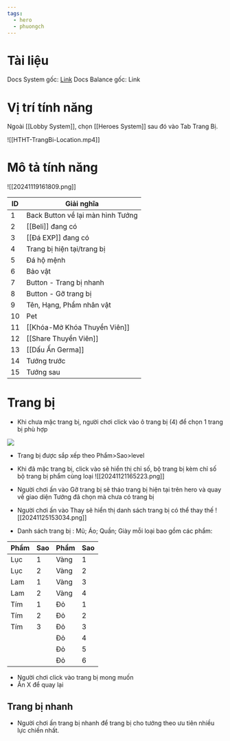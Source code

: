 ```yaml
---
tags:
  - hero
  - phuongch
---
```

# Tài liệu
Docs System gốc: [Link](https://docs.google.com/document/d/12JphWKZLjPIt8g74OX-ahpQsh0lDPTgHdr7dHbTGphU/edit?tab=t.0)
Docs Balance gốc: Link

# Vị trí tính năng
Ngoài [[Lobby System]], chọn [[Heroes System]] sau đó vào Tab Trang Bị.

![[HTHT-TrangBi-Location.mp4]]
# Mô tả tính năng
![[20241119161809.png]]

| ID  | Giải nghĩa                        |
| --- | --------------------------------- |
| 1   | Back Button về lại màn hình Tướng |
| 2   | [[Beli]] đang có                  |
| 3   | [[Đá EXP]] đang có                |
| 4   | Trang bị hiện tại/trang bị        |
| 5   | Đá hộ mệnh                        |
| 6   | Bảo vật                           |
| 7   | Button - Trang bị nhanh           |
| 8   | Button - Gỡ trang bị              |
| 9   | Tên, Hạng, Phẩm nhân vật          |
| 10  | Pet                               |
| 11  | [[Khóa-Mở Khóa Thuyền Viên]]      |
| 12  | [[Share Thuyền Viên]]             |
| 13  | [[Dấu Ấn Germa]]                  |
| 14  | Tướng trước                       |
| 15  | Tướng sau                         |

# Trang bị
- Khi chưa mặc trang bị, người chơi click vào ô trang bị (4) để chọn 1 trang bị phù hợp

![](https://lh7-rt.googleusercontent.com/docsz/AD_4nXcEk0WwSZRh9a8B2-pxfn6I_hzOegprC6nevJRJN-bFujIE-2rJonSzcBISNjOv-bc1pvB3uUTbVJS1qt6ntybmX-3y6KJ4ohh5TsvkyCbwDng_sTQaC9ft5pyjJFW2i9FJH2fRKQ?key=OAGsZBxi1N9J8bm8LC37Hi3-)

- Trang bị được sắp xếp theo Phẩm>Sao>level
- Khi đã mặc trang bị, click vào sẽ hiển thị chỉ số, bộ trang bị kèm chỉ số bộ trang bị phẩm cùng loại
![[20241121165223.png]]

- Người chơi ấn vào Gỡ trang bị sẽ tháo trang bị hiện tại trên hero và quay về giao diện Tướng đã chọn mà chưa có trang bị
- Người chơi ấn vào Thay sẽ hiển thị danh sách trang bị có thể thay thế
![[20241125153034.png]]

- Danh sách trang bị : Mũ; Áo; Quần; Giày mỗi loại bao gồm các phẩm:

| Phẩm | Sao | Phẩm | Sao |
| ---- | --- | ---- | --- |
| Lục  | 1   | Vàng | 1   |
| Lục  | 2   | Vàng | 2   |
| Lam  | 1   | Vàng | 3   |
| Lam  | 2   | Vàng | 4   |
| Tím  | 1   | Đỏ   | 1   |
| Tím  | 2   | Đỏ   | 2   |
| Tím  | 3   | Đỏ   | 3   |
|      |     | Đỏ   | 4   |
|      |     | Đỏ   | 5   |
|      |     | Đỏ   | 6   |

- Người chơi click vào trang bị mong muốn
- Ấn X để quay lại

## Trang bị nhanh
- Người chơi ấn trang bị nhanh để trang bị cho tướng theo ưu tiên nhiều lực chiến nhất.

